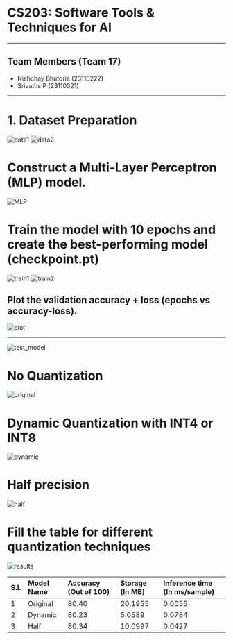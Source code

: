 # CS203: Software Tools & Techniques for AI  

---

## Team Members (Team 17)
- Nishchay Bhutoria (23110222)  
- Srivaths P (23110321)

---

# 1. Dataset Preparation

![data1](https://github.com/user-attachments/assets/52921e3f-e495-4185-8025-d7278b248dcc)
![data2](https://github.com/user-attachments/assets/4f7c7e93-0505-4c8a-a771-2ddf5edac6ec)

# Construct a Multi-Layer Perceptron (MLP) model.

![MLP](https://github.com/user-attachments/assets/64aa26f8-f194-4782-a632-22409651808c)

# Train the model with 10 epochs and create the best-performing model (checkpoint.pt)
![train1](https://github.com/user-attachments/assets/0aa8e61f-2b6c-4cee-a6be-e98878c346d1)
![train2](https://github.com/user-attachments/assets/45cf435f-5a39-4b97-bf8b-ea3b6909987f)

## Plot the validation accuracy + loss (epochs vs accuracy-loss).

![plot](https://github.com/user-attachments/assets/927b17d9-2dca-41ef-9bea-c2d024a71579)

---

![test_model](https://github.com/user-attachments/assets/e39134ca-3a57-4be9-8ce2-e2d637a4665c)

# No Quantization

![original](https://github.com/user-attachments/assets/ee63f045-46ac-462d-b23d-5680e1571db5)

# Dynamic Quantization with INT4 or INT8

![dynamic](https://github.com/user-attachments/assets/a6544620-e7bc-4ff1-8ae1-fee27a0d6b76)

# Half precision

![half](https://github.com/user-attachments/assets/aadf1390-a675-4160-9af7-7adffbd5393f)

# Fill the table for different quantization techniques

![results](https://github.com/user-attachments/assets/999b5fa2-8105-4419-b224-9dba7ff74009)

      
| S.I. | Model Name | Accuracy (Out of 100) | Storage (In MB) | Inference time (In ms/sample) |
| :--- | :--------- | :-------------------- | :-------------- | :---------------------------- |
| 1    | Original   | 80.40                 | 20.1955         | 0.0055                        |
| 2    | Dynamic    | 80.23                 | 5.0589          | 0.0784                        |
| 3    | Half       | 80.34                 | 10.0997         | 0.0427                        |
